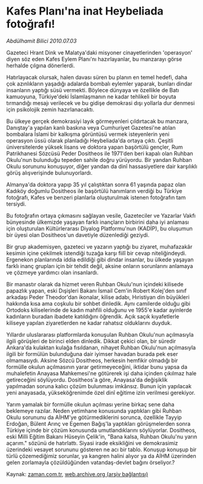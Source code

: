 # Kafes Planı'na inat Heybeliada fotoğrafı!

*Abdülhamit Bilici 2010.07.03*

<td class="columnist-detail">
<p>Gazeteci Hrant Dink ve Malatya'daki misyoner cinayetlerinden 'operasyon' diyen söz eden Kafes Eylem Planı'nı hazırlayanlar, bu manzarayı görse herhalde çılgına dönerlerdi.</p>
<p>
<div id="haberMetinDiv">
<p>Hatırlayacak olursak, halen davası süren bu planın en temel hedefi, daha çok azınlıkların yaşadığı adalarda bombalı eylemler yaparak, bunları dindar insanların yaptığı süsü vermekti. Böylece dünyaya ve özellikle de Batı kamuoyuna, Türkiye'deki İslamlaşmanın ne kadar tehlikeli bir boyuta tırmandığı mesajı verilecek ve bu gidişe demokrasi dışı yollarla dur denmesi için psikolojik zemin hazırlanacaktı.
<p>Bu ülkeye gerçek demokrasiyi layık görmeyenleri çıldırtacak bu manzara, Danıştay'a yapılan kanlı baskına veya Cumhuriyet Gazetesi'ne atılan bombalara İslami bir kalkışma görüntüsü vermek isteyenlerin yeni operasyon üssü olarak planladığı Heybeliada'da ortaya çıktı. Çeşitli üniversitelerde yüksek lisans ve doktora yapan başörtülü gençler, Rum Patrikhanesi Sözcüsü Peder Dositheos ile 1971'den beri kapalı olan Ruhban Okulu'nun bulunduğu tepeden sahile doğru yürüyordu. Bir yandan Ruhban Okulu sorununu konuşuyor, diğer yandan da dinî hassasiyetlere dair karşılıklı görüş alışverişinde bulunuyorlardı.
<p>Almanya'da doktora yapıp 35 yıl çalıştıktan sonra 61 yaşında papaz olan Kadıköy doğumlu Dositheos ile başörtülü hanımların verdiği bu Türkiye fotoğrafı, Kafes ve benzeri planlarla oluşturulmak istenen fotoğrafın tam tersiydi.
<p>Bu fotoğrafın ortaya çıkmasını sağlayan vesile, Gazeteciler ve Yazarlar Vakfı bünyesinde ülkemizde yaşayan farklı inançların birbirini daha iyi anlaması için oluşturulan Kültürlerarası Diyalog Platformu'nun (KADİP), bu oluşumun bir üyesi olan Dositheos'un davetiyle düzenlediği geziydi. 
<p>Bir grup akademisyen, gazeteci ve yazarın yaptığı bu ziyaret, muhafazakâr kesimin içine çekilmek istendiği tuzağa karşı fiilî bir cevap niteliğindeydi. Ergenekon planlarında iddia edildiği gibi dindar insanlar, bu ülkede yaşayan farklı inanç grupları için bir tehdit değil, aksine onların sorunlarını anlamaya ve çözmeye yardımcı olan insanlardı.
<p>Bir manastır olarak da hizmet veren Ruhban Okulu'nun içindeki kilisede papazlık yapan, eski Dışişleri Bakanı İsmail Cem'in Robert Kolej'den sınıf arkadaşı Peder Theodor'dan ikonalar, kilise adabı, Hıristiyan din büyükleri hakkında kısa ama coşkulu bir sohbet dinledik. Aynı camilerde olduğu gibi Ortodoks kiliselerinde de kadın mahfili olduğunu ve 1955'e kadar ayinlerde kadınların buradan ibadete katıldığını öğrendik. Açık saçık kıyafetlerle kiliseye yapılan ziyaretlerden ne kadar rahatsız olduklarını duyduk.
<p>Yıllardır uluslararası platformlarda konuşulan Ruhban Okulu'nun açılmasıyla ilgili görüşleri de birinci elden dinledik. Dikkat çekici olan, bir süredir Ankara'da kulaktan kulağa fısıldanan, nihayet Ruhban Okulu'nun açılmasıyla ilgili bir formülün bulunduğuna dair iyimser havadan burada pek eser olmamasıydı. Aksine Sözcü Dositheos, herkesin hemfikir olmadığı bir formülle okulun açılmasının yarar getirmeyeceğini, iktidar bunu yapsa da muhalefetin Anayasa Mahkemesi'ne götürerek işi daha içinden çıkılmaz hale getireceğini söylüyordu. Dositheos'a göre, Anayasa'da değişiklik yapılmadan soruna kalıcı çözüm bulunması imkânsız. Bunun için yapılacak yeni anayasada, yükseköğrenimde özel dinî eğitime izin verilmesi gerekiyor.
<p>Yarım yamalak bir formülle okulun açılması yerine birkaç sene daha beklemeye razılar. Neden yetimhane konusunda yaptıkları gibi Ruhban Okulu sorununu da AİHM'ye götürmediklerini sorunca, özellikle Tayyip Erdoğan, Bülent Arınç ve Egemen Bağış'la yaptıkları görüşmelerden sonra Türkiye içinde bir çözüm konusunda umutlandıklarını söylüyorlar. Dositheos, eski Milli Eğitim Bakanı Hüseyin Çelik'in, "Bana kalsa, Ruhban Okulu'nu yarın açarım." sözünü de hatırlattı. Siyasi irade eksikliğini ve demokrasimiz üzerindeki vesayet sorununu gösteren ne acı bir tablo. Konuşup konuşup bir türlü çözemediğimiz sorunlar, ya kangren halini alıyor ya da AİHM üzerinden gelen zorlamayla çözüldüğünden vatandaş-devlet bağını örseliyor.?</p></p></p></p></p></p></p></p></div>
</p>
<a href="http://web.archive.org/web/20110105203303/mailto:a.bilici@zaman.com.tr">
</a></td>

Kaynak: [zaman.com.tr](http://zaman.com.tr/yazar.do?yazino=1002222), [web.archive.org (arşiv bağlantısı)](http://web.archive.org/web/20110105203303/http://www.zaman.com.tr/yazar.do?yazino=1002222)
